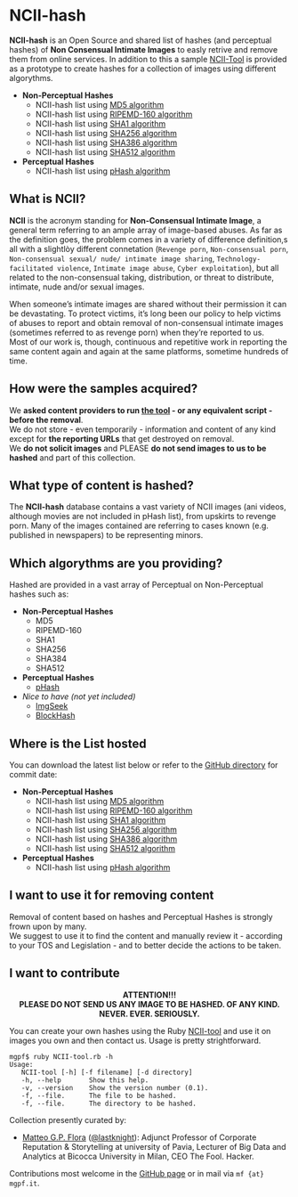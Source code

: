 # NCII-hash

**NCII-hash** is an Open Source and shared list of hashes (and perceptual hashes) of **Non Consensual Intimate Images** to easly retrive and remove them from online services.
In addition to this a sample [NCII-Tool](/tool) is provided as a prototype to create hashes for a collection of images using different algorythms.

* **Non-Perceptual Hashes**
	* NCII-hash list using [MD5 algorithm](/lists/NCII-hash_md5.txt)
	* NCII-hash list using [RIPEMD-160 algorithm](/lists/NCII-hash_rmd160.txt)
	* NCII-hash list using [SHA1 algorithm](/lists/NCII-hash_sha1.txt)
	* NCII-hash list using [SHA256 algorithm](/lists/NCII-hash_sha265.txt)
	* NCII-hash list using [SHA386 algorithm](/lists/NCII-hash_sha386.txt)
	* NCII-hash list using [SHA512 algorithm](/lists/NCII-hash_sha512.txt)
* **Perceptual Hashes**
	* NCII-hash list using [pHash algorithm](/lists/NCII-hash_pHash.txt)
	
## What is NCII?

**NCII** is the acronym standing for **Non-Consensual Intimate Image**, a general term referring to an ample array of image-based abuses. As far as the definition goes, the problem comes in a variety of difference definition,s all with a slightlòy different connetation (`Revenge porn`, `Non-consensual porn`, `Non-consensual sexual/ nude/ intimate image sharing`, `Technology-facilitated violence`, `Intimate image abuse`, `Cyber exploitation`), but all related to the non-consensual taking, distribution, or threat to distribute, intimate, nude and/or sexual images.

When someone’s intimate images are shared without their permission it can be devastating. To protect victims, it’s long been our policy to help victims of abuses to report and obtain removal of non-consensual intimate images (sometimes referred to as revenge porn) when they’re reported to us.  
Most of our work is, though, continuous and repetitive work in reporting the same content again and again at the same platforms, sometime hundreds of time.  

## How were the samples acquired?

We **asked content providers to run [the tool](/tool) - or any equivalent script - before the removal**.  
We do not store - even temporarily - information and content of any kind except for **the reporting URLs** that get destroyed on removal.  
We **do not solicit images** and PLEASE **do not send images to us to be hashed** and part of this collection.

## What type of content is hashed?

The **NCII-hash** database contains a vast variety of NCII images (ani videos, although movies are not included in pHash list), from upskirts to revenge porn. Many of the images contained are referring to cases known (e.g. published in newspapers) to be representing minors.

## Which algorythms are you providing?

Hashed are provided in a vast array of Perceptual on Non-Perceptual hashes such as:

* **Non-Perceptual Hashes**
  * MD5
  * RIPEMD-160
  * SHA1
  * SHA256
  * SHA384
  * SHA512
* **Perceptual Hashes**
  * [pHash](http://phash.org)
* *Nice to have (not yet included)*
  * [ImgSeek](http://www.imgseek.net)
  * [BlockHash](http://blockhash.io)

## Where is the List hosted

You can download the latest list below or refer to the [GitHub directory](/lists) for commit date:

* **Non-Perceptual Hashes**
	* NCII-hash list using [MD5 algorithm](/lists/NCII-hash_md5.txt)
	* NCII-hash list using [RIPEMD-160 algorithm](/lists/NCII-hash_rmd160.txt)
	* NCII-hash list using [SHA1 algorithm](/lists/NCII-hash_sha1.txt)
	* NCII-hash list using [SHA256 algorithm](/lists/NCII-hash_sha265.txt)
	* NCII-hash list using [SHA386 algorithm](/lists/NCII-hash_sha386.txt)
	* NCII-hash list using [SHA512 algorithm](/lists/NCII-hash_sha512.txt)
* **Perceptual Hashes**
	* NCII-hash list using [pHash algorithm](/lists/NCII-hash_pHash.txt)

## I want to use it for removing content

Removal of content based on hashes and Perceptual Hashes is strongly frown upon by many.  
We suggest to use it to find the content and manually review it - according to your TOS and Legislation - and to better decide the actions to be taken.

## I want to contribute

<p align="center"> 
<b>ATTENTION!!!<br/>
PLEASE DO NOT SEND US ANY IMAGE TO BE HASHED. OF ANY KIND. NEVER. EVER. SERIOUSLY.</b>
</p>

You can create your own hashes using the Ruby [NCII-tool](/tool) and use it on images you own and then contact us. Usage is pretty strightforward.

`mgpf$ ruby NCII-tool.rb -h`  
`Usage:`  
`   NCII-tool [-h] [-f filename] [-d directory]`  
`   -h, --help       Show this help.`  
`   -v, --version    Show the version number (0.1).`  
`   -f, --file.      The file to be hashed.`  
`   -f, --file.      The directory to be hashed.`  

Collection presently curated by:

* [Matteo G.P. Flora](https://mgpf.it) ([@lastknight](https://twitter.com/lastknight)): Adjunct Professor of Corporate Reputation & Storytelling at university of Pavia, Lecturer of Big Data and Analytics at Bicocca University in Milan, CEO The Fool. Hacker.

Contributions most welcome in the [GitHub page](https://github.com/lastknight/NCII-hash) or in mail via `mf {at} mgpf.it`.
